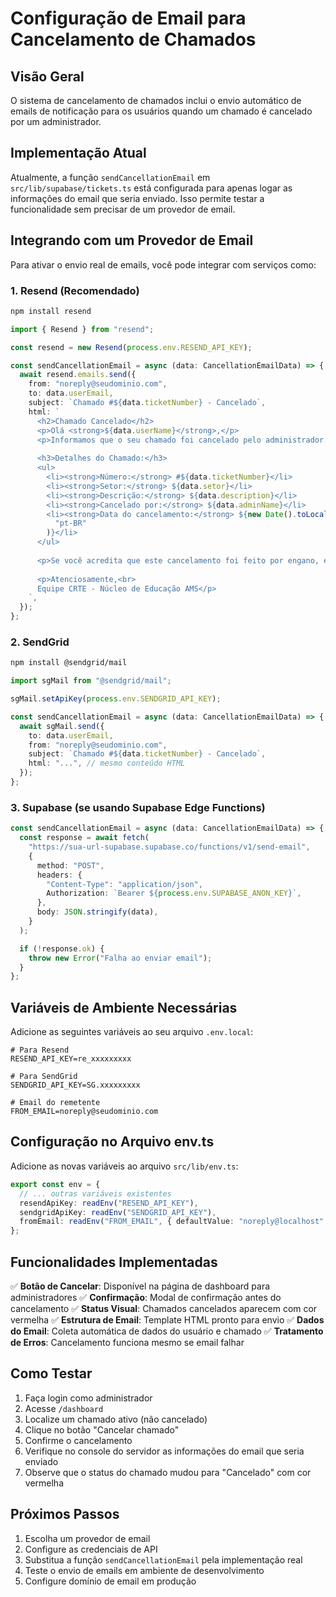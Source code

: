 # Configuração de Email para Cancelamento de Chamados

## Visão Geral

O sistema de cancelamento de chamados inclui o envio automático de emails de notificação para os usuários quando um chamado é cancelado por um administrador.

## Implementação Atual

Atualmente, a função `sendCancellationEmail` em `src/lib/supabase/tickets.ts` está configurada para apenas logar as informações do email que seria enviado. Isso permite testar a funcionalidade sem precisar de um provedor de email.

## Integrando com um Provedor de Email

Para ativar o envio real de emails, você pode integrar com serviços como:

### 1. Resend (Recomendado)

```bash
npm install resend
```

```typescript
import { Resend } from "resend";

const resend = new Resend(process.env.RESEND_API_KEY);

const sendCancellationEmail = async (data: CancellationEmailData) => {
  await resend.emails.send({
    from: "noreply@seudominio.com",
    to: data.userEmail,
    subject: `Chamado #${data.ticketNumber} - Cancelado`,
    html: `
      <h2>Chamado Cancelado</h2>
      <p>Olá <strong>${data.userName}</strong>,</p>
      <p>Informamos que o seu chamado foi cancelado pelo administrador.</p>
      
      <h3>Detalhes do Chamado:</h3>
      <ul>
        <li><strong>Número:</strong> #${data.ticketNumber}</li>
        <li><strong>Setor:</strong> ${data.setor}</li>
        <li><strong>Descrição:</strong> ${data.description}</li>
        <li><strong>Cancelado por:</strong> ${data.adminName}</li>
        <li><strong>Data do cancelamento:</strong> ${new Date().toLocaleString(
          "pt-BR"
        )}</li>
      </ul>
      
      <p>Se você acredita que este cancelamento foi feito por engano, entre em contato com o suporte.</p>
      
      <p>Atenciosamente,<br>
      Equipe CRTE - Núcleo de Educação AMS</p>
    `,
  });
};
```

### 2. SendGrid

```bash
npm install @sendgrid/mail
```

```typescript
import sgMail from "@sendgrid/mail";

sgMail.setApiKey(process.env.SENDGRID_API_KEY);

const sendCancellationEmail = async (data: CancellationEmailData) => {
  await sgMail.send({
    to: data.userEmail,
    from: "noreply@seudominio.com",
    subject: `Chamado #${data.ticketNumber} - Cancelado`,
    html: "...", // mesmo conteúdo HTML
  });
};
```

### 3. Supabase (se usando Supabase Edge Functions)

```typescript
const sendCancellationEmail = async (data: CancellationEmailData) => {
  const response = await fetch(
    "https://sua-url-supabase.supabase.co/functions/v1/send-email",
    {
      method: "POST",
      headers: {
        "Content-Type": "application/json",
        Authorization: `Bearer ${process.env.SUPABASE_ANON_KEY}`,
      },
      body: JSON.stringify(data),
    }
  );

  if (!response.ok) {
    throw new Error("Falha ao enviar email");
  }
};
```

## Variáveis de Ambiente Necessárias

Adicione as seguintes variáveis ao seu arquivo `.env.local`:

```env
# Para Resend
RESEND_API_KEY=re_xxxxxxxxx

# Para SendGrid
SENDGRID_API_KEY=SG.xxxxxxxxx

# Email do remetente
FROM_EMAIL=noreply@seudominio.com
```

## Configuração no Arquivo env.ts

Adicione as novas variáveis ao arquivo `src/lib/env.ts`:

```typescript
export const env = {
  // ... outras variáveis existentes
  resendApiKey: readEnv("RESEND_API_KEY"),
  sendgridApiKey: readEnv("SENDGRID_API_KEY"),
  fromEmail: readEnv("FROM_EMAIL", { defaultValue: "noreply@localhost" }),
};
```

## Funcionalidades Implementadas

✅ **Botão de Cancelar**: Disponível na página de dashboard para administradores
✅ **Confirmação**: Modal de confirmação antes do cancelamento
✅ **Status Visual**: Chamados cancelados aparecem com cor vermelha
✅ **Estrutura de Email**: Template HTML pronto para envio
✅ **Dados do Email**: Coleta automática de dados do usuário e chamado
✅ **Tratamento de Erros**: Cancelamento funciona mesmo se email falhar

## Como Testar

1. Faça login como administrador
2. Acesse `/dashboard`
3. Localize um chamado ativo (não cancelado)
4. Clique no botão "Cancelar chamado"
5. Confirme o cancelamento
6. Verifique no console do servidor as informações do email que seria enviado
7. Observe que o status do chamado mudou para "Cancelado" com cor vermelha

## Próximos Passos

1. Escolha um provedor de email
2. Configure as credenciais de API
3. Substitua a função `sendCancellationEmail` pela implementação real
4. Teste o envio de emails em ambiente de desenvolvimento
5. Configure domínio de email em produção
